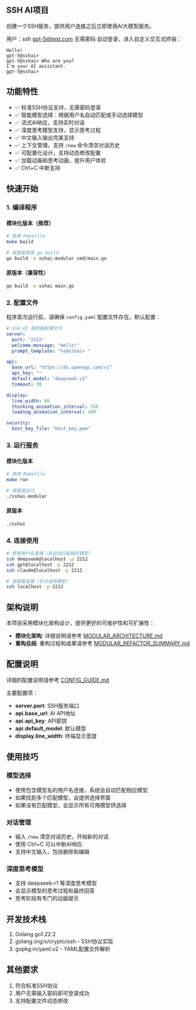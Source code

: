 ## SSH AI项目
创建一个SSH服务，提供用户连接之后立即使用AI大模型服务。

用户：ssh gpt-5@test.com 无需密码
自动登录，进入自定义交互式终端：
```sshai
Hello!
gpt-5@sshai> 
gpt-5@sshai> Who are you?
I'm your AI assistant.
gpt-5@sshai> 
```

## 功能特性

- ✅ 标准SSH协议支持，无需密码登录
- ✅ 智能模型选择：根据用户名自动匹配或手动选择模型
- ✅ 流式AI响应，支持实时对话
- ✅ 深度思考模型支持，显示思考过程
- ✅ 中文输入输出完美支持
- ✅ 上下文管理，支持 `/new` 命令清空对话历史
- ✅ 可配置化设计，支持动态修改配置
- ✅ 加载动画和思考动画，提升用户体验
- ✅ Ctrl+C 中断支持

## 快速开始

### 1. 编译程序

#### 模块化版本（推荐）
```bash
# 使用 Makefile
make build

# 或直接使用 go build
go build -o sshai-modular cmd/main.go
```

#### 原版本（兼容性）
```bash
go build -o sshai main.go
```

### 2. 配置文件
程序首次运行前，请确保 `config.yaml` 配置文件存在。默认配置：

```yaml
# SSH AI 服务器配置文件
server:
  port: "2212"
  welcome_message: "Hello!"
  prompt_template: "%s@sshai> "

api:
  base_url: "https://ds.openugc.com/v1"
  api_key: ""
  default_model: "deepseek-v3"
  timeout: 30

display:
  line_width: 80
  thinking_animation_interval: 150
  loading_animation_interval: 100

security:
  host_key_file: "host_key.pem"
```

### 3. 运行服务

#### 模块化版本
```bash
# 使用 Makefile
make run

# 或直接运行
./sshai-modular
```

#### 原版本
```bash
./sshai
```

### 4. 连接使用
```bash
# 使用用户名连接（会自动匹配相应模型）
ssh deepseek@localhost -p 2212
ssh gpt@localhost -p 2212
ssh claude@localhost -p 2212

# 或直接连接（手动选择模型）
ssh localhost -p 2212
```

## 架构说明

本项目采用模块化架构设计，提供更好的可维护性和可扩展性：

- **模块化架构**: 详细说明请参考 [MODULAR_ARCHITECTURE.md](MODULAR_ARCHITECTURE.md)
- **重构总结**: 重构过程和成果请参考 [MODULAR_REFACTOR_SUMMARY.md](MODULAR_REFACTOR_SUMMARY.md)

## 配置说明

详细的配置说明请参考 [CONFIG_GUIDE.md](CONFIG_GUIDE.md)

主要配置项：
- **server.port**: SSH服务端口
- **api.base_url**: AI API地址
- **api.api_key**: API密钥
- **api.default_model**: 默认模型
- **display.line_width**: 终端显示宽度

## 使用技巧

### 模型选择
- 使用包含模型名的用户名连接，系统会自动匹配相应模型
- 如果找到多个匹配模型，会提供选择界面
- 如果没有匹配模型，会显示所有可用模型供选择

### 对话管理
- 输入 `/new` 清空对话历史，开始新的对话
- 使用 Ctrl+C 可以中断AI响应
- 支持中文输入，包括删除和编辑

### 深度思考模型
- 支持 deepseek-r1 等深度思考模型
- 会显示模型的思考过程和最终回答
- 思考阶段有专门的动画提示

## 开发技术栈
1. Golang go1.22.2
2. golang.org/x/crypto/ssh - SSH协议实现
3. gopkg.in/yaml.v2 - YAML配置文件解析

## 其他要求
1. 符合标准SSH协议
2. 用户无需输入密码即可登录成功
3. 支持配置文件动态修改
